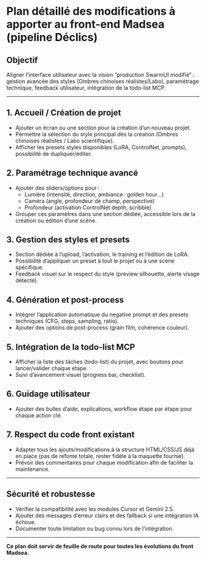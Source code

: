 # Plan détaillé des modifications à apporter au front-end Madsea (pipeline Déclics)

## Objectif
Aligner l’interface utilisateur avec la vision “production SwarmUI modifié” : gestion avancée des styles (Ombres chinoises réalistes/Labo), paramétrage technique, feedback utilisateur, intégration de la todo-list MCP.

---

## 1. Accueil / Création de projet
- Ajouter un écran ou une section pour la création d’un nouveau projet.
- Permettre la sélection du style principal dès la création (Ombres chinoises réalistes / Labo scientifique).
- Afficher les presets styles disponibles (LoRA, ControlNet, prompts), possibilité de dupliquer/éditer.

## 2. Paramétrage technique avancé
- Ajouter des sliders/options pour :
    - Lumière (intensité, direction, ambiance : golden hour…)
    - Caméra (angle, profondeur de champ, perspective)
    - Profondeur (activation ControlNet depth, scribble)
- Grouper ces paramètres dans une section dédiée, accessible lors de la création ou édition d’une scène.

## 3. Gestion des styles et presets
- Section dédiée à l’upload, l’activation, le training et l’édition de LoRA.
- Possibilité d’appliquer un preset à tout le projet ou à une scène spécifique.
- Feedback visuel sur le respect du style (preview silhouette, alerte visage détecté).

## 4. Génération et post-process
- Intégrer l’application automatique du negative prompt et des presets techniques (CFG, steps, sampling, ratio).
- Ajouter des options de post-process (grain film, cohérence couleur).

## 5. Intégration de la todo-list MCP
- Afficher la liste des tâches (todo-list) du projet, avec boutons pour lancer/valider chaque étape.
- Suivi d’avancement visuel (progress bar, checklist).

## 6. Guidage utilisateur
- Ajouter des bulles d’aide, explications, workflow étape par étape pour chaque action clé.

## 7. Respect du code front existant
- Adapter tous les ajouts/modifications à la structure HTML/CSS/JS déjà en place (pas de refonte totale, rester fidèle à la maquette fournie).
- Prévoir des commentaires pour chaque modification afin de faciliter la maintenance.

---

## Sécurité et robustesse
- Vérifier la compatibilité avec les modules Cursor et Gemini 2.5.
- Ajouter des messages d’erreur clairs et des fallback si une intégration IA échoue.
- Documenter toute limitation ou bug connu lors de l’intégration.

---

**Ce plan doit servir de feuille de route pour toutes les évolutions du front Madsea.**
